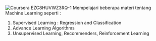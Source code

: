 ![Coursera EZC8HUVWZ3RQ-1](https://user-images.githubusercontent.com/132868092/236731707-01f842dc-5cd4-462f-a00b-105e1e3f474b.png)
Mempelajari beberapa materi tentang Machine Learning seperti : 
1. Supervised Learning : Regression and Classification
2. Advance Learning Algorithms
3. Unsupervised Learning, Recommenders, Reinforcement Learning
